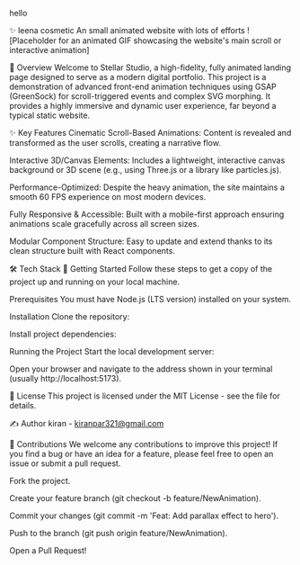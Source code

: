 hello

✨ leena cosmetic An small animated website with lots of efforts
![Placeholder for an animated GIF showcasing the website's main scroll or interactive animation]

🌟 Overview
Welcome to Stellar Studio, a high-fidelity, fully animated landing page designed to serve as a modern digital portfolio. This project is a demonstration of advanced front-end animation techniques using GSAP (GreenSock) for scroll-triggered events and complex SVG morphing. It provides a highly immersive and dynamic user experience, far beyond a typical static website.

✨ Key Features
Cinematic Scroll-Based Animations: Content is revealed and transformed as the user scrolls, creating a narrative flow.

Interactive 3D/Canvas Elements: Includes a lightweight, interactive canvas background or 3D scene (e.g., using Three.js or a library like particles.js).

Performance-Optimized: Despite the heavy animation, the site maintains a smooth 60 FPS experience on most modern devices.

Fully Responsive & Accessible: Built with a mobile-first approach ensuring animations scale gracefully across all screen sizes.

Modular Component Structure: Easy to update and extend thanks to its clean structure built with React components.

🛠️ Tech Stack
🚀 Getting Started
Follow these steps to get a copy of the project up and running on your local machine.

Prerequisites
You must have Node.js (LTS version) installed on your system.

Installation
Clone the repository:

Install project dependencies:

Running the Project
Start the local development server:

Open your browser and navigate to the address shown in your terminal (usually http://localhost:5173).

📄 License
This project is licensed under the MIT License - see the  file for details.

✍️ Author
kiran - kiranpar321@gmail.com



🤝 Contributions
We welcome any contributions to improve this project! If you find a bug or have an idea for a feature, please feel free to open an issue or submit a pull request.

Fork the project.

Create your feature branch (git checkout -b feature/NewAnimation).

Commit your changes (git commit -m 'Feat: Add parallax effect to hero').

Push to the branch (git push origin feature/NewAnimation).

Open a Pull Request!
